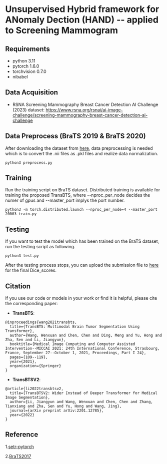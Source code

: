 # Unsupervised Hybrid framework for ANomaly Dection (HAND) -- applied to Screening Mammogram 


## Requirements
- python 3.11
- pytorch 1.6.0
- torchvision 0.7.0
- nibabel

## Data Acquisition
- RSNA Screening Mammography Breast Cancer Detection AI Challenge (2023) dataset: https://www.rsna.org/rsnai/ai-image-challenge/screening-mammography-breast-cancer-detection-ai-challenge

## Data Preprocess (BraTS 2019 & BraTS 2020)
After downloading the dataset from [here](https://ipp.cbica.upenn.edu/), data preprocessing is needed which is to convert the .nii files as .pkl files and realize data normalization.

`python3 preprocess.py`

## Training
Run the training script on BraTS dataset. Distributed training is available for training the proposed TransBTS, where --nproc_per_node decides the numer of gpus and --master_port implys the port number.

`python3 -m torch.distributed.launch --nproc_per_node=4 --master_port 20003 train.py`

## Testing 
If  you want to test the model which has been trained on the BraTS dataset, run the testing script as following.

`python3 test.py`

After the testing process stops, you can upload the submission file to [here](https://ipp.cbica.upenn.edu/) for the final Dice_scores.

## Citation
If you use our code or models in your work or find it is helpful, please cite the corresponding paper:

- **TransBTS**:
```
@inproceedings{wang2021transbts,
  title={TransBTS: Multimodal Brain Tumor Segmentation Using Transformer},
  author={Wang, Wenxuan and Chen, Chen and Ding, Meng and Yu, Hong and Zha, Sen and Li, Jiangyun},
  booktitle={Medical Image Computing and Computer Assisted Intervention--MICCAI 2021: 24th International Conference, Strasbourg, France, September 27--October 1, 2021, Proceedings, Part I 24},
  pages={109--119},
  year={2021},
  organization={Springer}
}
```

- **TransBTSV2**:
```
@article{li2022transbtsv2,
  title={TransBTSV2: Wider Instead of Deeper Transformer for Medical Image Segmentation},
  author={Li, Jiangyun and Wang, Wenxuan and Chen, Chen and Zhang, Tianxiang and Zha, Sen and Yu, Hong and Wang, Jing},
  journal={arXiv preprint arXiv:2201.12785},
  year={2022}
}
```

## Reference
1.[setr-pytorch](https://github.com/gupta-abhay/setr-pytorch)

2.[BraTS2017](https://github.com/MIC-DKFZ/BraTS2017)


